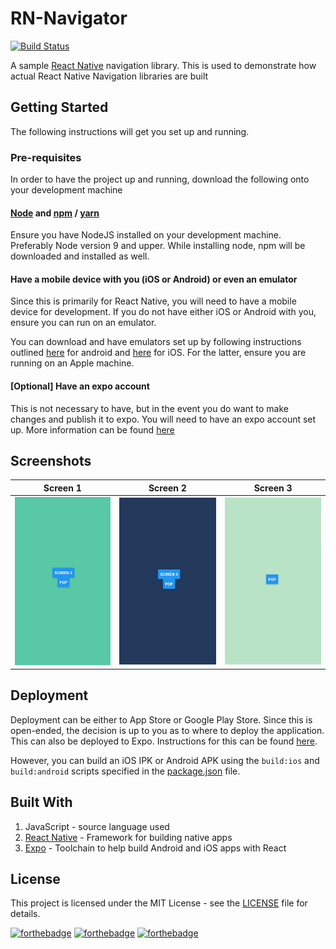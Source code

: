 # RN-Navigator

[![Build Status](https://travis-ci.org/Wyvarn/rn-navigator.svg?branch=master)](https://travis-ci.org/Wyvarn/rn-navigator)

A sample [React Native](https://facebook.github.io/react-native/) navigation library. This is used to demonstrate how actual React Native Navigation libraries are built

## Getting Started

The following instructions will get you set up and running.

### Pre-requisites

In order to have the project up and running, download the following onto your development machine

#### [Node](https://nodejs.org/en/) and [npm](https://www.npmjs.com) / [yarn](https://yarnpkg.com)

Ensure you have NodeJS installed on your development machine. Preferably Node version 9 and upper. While installing node, npm will be downloaded and installed as well.

#### Have a mobile device with you (iOS or Android) or even an emulator

Since this is primarily for React Native, you will need to have a mobile device for development. If you do not have either iOS or Android with you, ensure you can run on an emulator.

You can download and have emulators set up by following instructions outlined [here](https://developer.android.com/studio/run/emulator) for android and [here](https://docs.expo.io/versions/latest/introduction/installation#ios-simulator) for iOS. For the latter, ensure you are running on an Apple machine.

#### [Optional] Have an expo account

This is not necessary to have, but in the event you do want to make changes and publish it to expo. You will need to have an expo account set up. More information can be found [here](https://expo.io/)

## Screenshots

| Screen 1 | Screen 2 | Screen 3 |
| ---------| ---------|----------|
|![Screen1](./images/screenshots/Screen1.jpg) | ![Screen2](./images/screenshots/Screen2.jpg)| ![Screen3](./images/screenshots/Screen3.jpg)|

## Deployment

Deployment can be either to App Store or Google Play Store. Since this is open-ended, the decision is up to you as to where to deploy the application. This can also be deployed to Expo. Instructions for this can be found [here](https://docs.expo.io/versions/v30.0.0/distribution/).

However, you can build an iOS IPK or Android APK using the `build:ios` and `build:android` scripts specified in the [package.json](./package.json) file.

## Built With

1. JavaScript - source language used
2. [React Native](https://facebook.github.io/react-native/) - Framework for building native apps
3. [Expo](https://expo.io) - Toolchain to help build Android and iOS apps with React

## License

This project is licensed under the MIT License - see the [LICENSE](./LICENSE) file for details.

[![forthebadge](https://forthebadge.com/images/badges/built-for-android.svg)](https://forthebadge.com)
[![forthebadge](https://forthebadge.com/images/badges/made-with-javascript.svg)](https://forthebadge.com)
[![forthebadge](https://forthebadge.com/images/badges/uses-js.svg)](https://forthebadge.com)